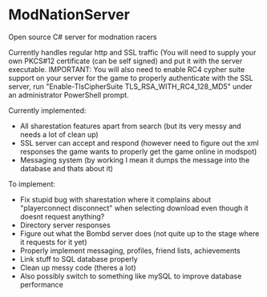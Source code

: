 # ModNationServer
Open source C# server for modnation racers

Currently handles regular http and SSL traffic (You will need to supply your own PKCS#12 certificate (can be self signed) and put it with the server executable.
IMPORTANT: You will also need to enable RC4 cypher suite support on your server for the game to properly authenticate with the SSL server, run "Enable-TlsCipherSuite TLS_RSA_WITH_RC4_128_MD5" under an administrator PowerShell prompt.

Currently implemented:
- All sharestation features apart from search (but its very messy and needs a lot of clean up)
- SSL server can accept and respond (however need to figure out the xml responses the game wants to properly get the game online in modspot)
- Messaging system (by working I mean it dumps the message into the database and thats about it)

To implement:
- Fix stupid bug with sharestation where it complains about "playerconnect disconnect" when selecting download even though it doesnt request anything?
- Directory server responses
- Figure out what the Bombd server does (not quite up to the stage where it requests for it yet)
- Properly implement messaging, profiles, friend lists, achievements
- Link stuff to SQL database properly
- Clean up messy code (theres a lot)
- Also possibly switch to something like mySQL to improve database performance
